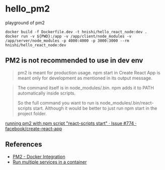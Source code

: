 # hello_pm2

playground of pm2

```
docker build -f Dockerfile.dev -t hnishi/hello_react_node:dev .
docker run -v ${PWD}:/app -v /app/client/node_modules -v /app/server/node_modules -p 4000:4000 -p 3000:3000 --rm hnishi/hello_react_node:dev
```

## PM2 is not recommended to use in dev env

> pm2 is meant for production usage.
npm start in Create React App is meant only for development as mentioned in its output message.


> The command itself is in node_modules/.bin. npm adds it to PATH automatically inside scripts.
>
> So the full command you want to run is node_modules/.bin/react-scripts start. Although it would be better to just run npm start in the project folder.

[running pm2 with npm script &quot;react-scripts start&quot; · Issue #774 · facebook/create-react-app](https://github.com/facebook/create-react-app/issues/774)

## References

- [PM2 - Docker Integration](https://pm2.keymetrics.io/docs/usage/docker-pm2-nodejs/)
- [Run multiple services in a container](https://docs.docker.com/config/containers/multi-service_container/)

